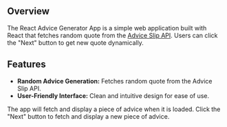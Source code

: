 ## Overview

The React Advice Generator App is a simple web application built with React that fetches random quote from the [Advice Slip API](https://api.adviceslip.com/advice). Users can click the "Next" button to get new quote dynamically.

## Features

- **Random Advice Generation:** Fetches random quote from the Advice Slip API.
- **User-Friendly Interface:** Clean and intuitive design for ease of use.

The app will fetch and display a piece of advice when it is loaded.
Click the "Next" button to fetch and display a new piece of advice.
